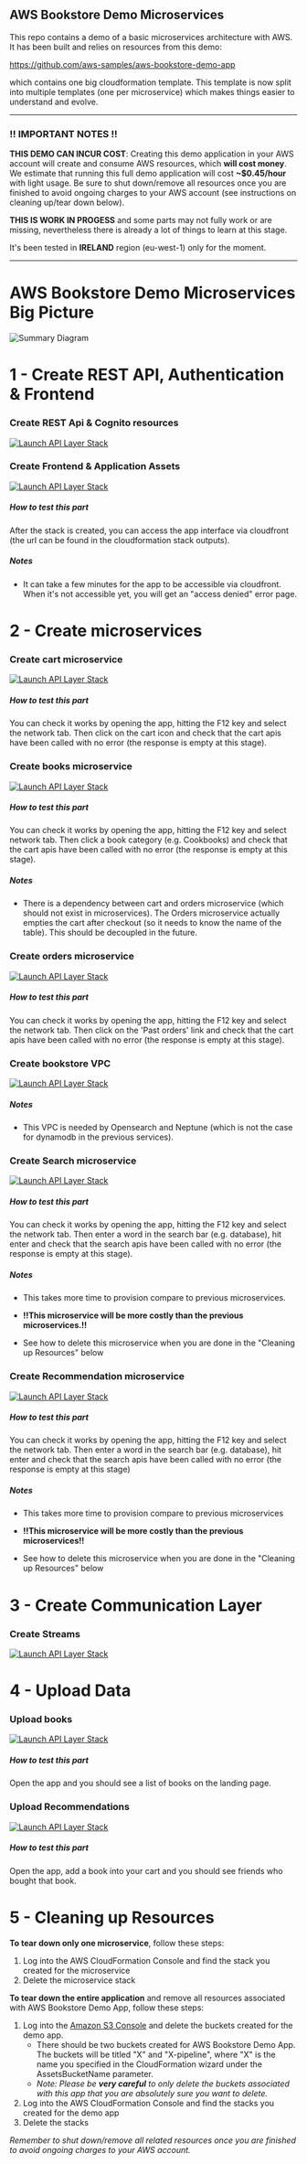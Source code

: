 ## AWS Bookstore Demo Microservices

This repo contains a demo of a basic microservices architecture with AWS.
It has been built and relies on resources from this demo: 

https://github.com/aws-samples/aws-bookstore-demo-app

which contains one big cloudformation template.
This template is now split into multiple templates (one per microservice) 
which makes things easier to understand and evolve.

---
### !! IMPORTANT NOTES !!

**THIS DEMO CAN INCUR COST**: Creating this demo application in your AWS account will create and consume AWS resources, 
which **will cost money**. We estimate that running this full demo application will cost **~$0.45/hour** with light usage. 
Be sure to shut down/remove all resources once you are finished to avoid ongoing charges to your AWS account 
(see instructions on cleaning up/tear down below).

**THIS IS WORK IN PROGESS** and some parts may not fully work or are missing, 
nevertheless there is already a lot of things to learn at this stage.

It's been tested in **IRELAND** region (eu-west-1) only for the moment.

---


# AWS Bookstore Demo Microservices Big Picture

![Summary Diagram](diagrams/bookstore-demo-microservices-big-picture.png)

# 1 - Create REST API, Authentication & Frontend

### Create REST Api & Cognito resources

[![Launch API Layer Stack](https://cdn.rawgit.com/buildkite/cloudformation-launch-stack-button-svg/master/launch-stack.svg)](https://eu-west-1.console.aws.amazon.com/cloudformation/home?region=eu-west-1#/stacks/create/review?templateURL=https://s3.eu-west-1.amazonaws.com/welcloud.io.demos/bookstore-microservices-demo/cloudformation-templates/bookstore-rest-api-and-cognito.template.yaml&stackName=bookstore-rest-api-and-cognito)

### Create Frontend & Application Assets

[![Launch API Layer Stack](https://cdn.rawgit.com/buildkite/cloudformation-launch-stack-button-svg/master/launch-stack.svg)](https://eu-west-1.console.aws.amazon.com/cloudformation/home?region=eu-west-1#/stacks/create/review?templateURL=https://s3.eu-west-1.amazonaws.com/welcloud.io.demos/bookstore-microservices-demo/cloudformation-templates/bookstore-frontend.template.yaml&stackName=bookstore-frontend)

##### How to test this part
After the stack is created, you can access the app interface via cloudfront (the url can be found in the cloudformation stack outputs).

##### Notes
- It can take a few minutes for the app to be accessible via cloudfront.
When it's not accessible yet, you will get an "access denied" error page.

# 2 - Create microservices

### Create cart microservice

[![Launch API Layer Stack](https://cdn.rawgit.com/buildkite/cloudformation-launch-stack-button-svg/master/launch-stack.svg)](https://eu-west-1.console.aws.amazon.com/cloudformation/home?region=eu-west-1#/stacks/create/review?templateURL=https://s3.eu-west-1.amazonaws.com/welcloud.io.demos/bookstore-microservices-demo/cloudformation-templates/bookstore-microservice-cart.template.yaml&stackName=bookstore-microservice-cart)

##### How to test this part
You can check it works by opening the app, hitting the F12 key and select the network tab. 
Then click on the cart icon and check that the cart apis have been called with no error (the response is empty at this stage).

### Create books microservice

[![Launch API Layer Stack](https://cdn.rawgit.com/buildkite/cloudformation-launch-stack-button-svg/master/launch-stack.svg)](https://eu-west-1.console.aws.amazon.com/cloudformation/home?region=eu-west-1#/stacks/create/review?templateURL=https://s3.eu-west-1.amazonaws.com/welcloud.io.demos/bookstore-microservices-demo/cloudformation-templates/bookstore-microservice-books.template.yaml&stackName=bookstore-microservice-books)

##### How to test this part
You can check it works by opening the app, hitting the F12 key and select network tab. 
Then click a book category (e.g. Cookbooks) and check that the cart apis have been called with no error (the response is empty at this stage).

##### Notes
- There is a dependency between cart and orders microservice (which should not exist in microservices).
The Orders microservice actually empties the cart after checkout (so it needs to know the name of the table).
This should be decoupled in the future.

### Create orders microservice

[![Launch API Layer Stack](https://cdn.rawgit.com/buildkite/cloudformation-launch-stack-button-svg/master/launch-stack.svg)](https://eu-west-1.console.aws.amazon.com/cloudformation/home?region=eu-west-1#/stacks/create/review?templateURL=https://s3.eu-west-1.amazonaws.com/welcloud.io.demos/bookstore-microservices-demo/cloudformation-templates/bookstore-microservice-orders.template.yaml&stackName=bookstore-microservice-orders)

##### How to test this part
You can check it works by opening the app, hitting the F12 key and select the network tab. 
Then click on the 'Past orders' link and check that the cart apis have been called with no error (the response is empty at this stage).

### Create bookstore VPC

[![Launch API Layer Stack](https://cdn.rawgit.com/buildkite/cloudformation-launch-stack-button-svg/master/launch-stack.svg)](https://eu-west-1.console.aws.amazon.com/cloudformation/home?region=eu-west-1#/stacks/create/review?templateURL=https://s3.eu-west-1.amazonaws.com/welcloud.io.demos/bookstore-microservices-demo/cloudformation-templates/bookstore-vpc.template.yaml&stackName=bookstore-vpc)

##### Notes
- This VPC is needed by Opensearch and Neptune (which is not the case for dynamodb in the previous services).

### Create Search microservice

[![Launch API Layer Stack](https://cdn.rawgit.com/buildkite/cloudformation-launch-stack-button-svg/master/launch-stack.svg)](https://eu-west-1.console.aws.amazon.com/cloudformation/home?region=eu-west-1#/stacks/create/review?templateURL=https://s3.eu-west-1.amazonaws.com/welcloud.io.demos/bookstore-microservices-demo/cloudformation-templates/bookstore-microservice-search.template.yaml&stackName=bookstore-microservice-search)


##### How to test this part
You can check it works by opening the app, hitting the F12 key and select the network tab. 
Then enter a word in the search bar (e.g. database), hit enter and check that the search apis have been called with no error (the response is empty at this stage).

##### Notes
- This takes more time to provision compare to previous microservices.

- **!!This microservice will be more costly than the previous microservices.!!**

- See how to delete this microservice when you are done in the "Cleaning up Resources" below

### Create Recommendation microservice

[![Launch API Layer Stack](https://cdn.rawgit.com/buildkite/cloudformation-launch-stack-button-svg/master/launch-stack.svg)](https://eu-west-1.console.aws.amazon.com/cloudformation/home?region=eu-west-1#/stacks/create/review?templateURL=https://s3.eu-west-1.amazonaws.com/welcloud.io.demos/bookstore-microservices-demo/cloudformation-templates/bookstore-microservice-recommendations.template.yaml&stackName=bookstore-microservice-recommendations)

##### How to test this part
You can check it works by opening the app, hitting the F12 key and select the network tab. 
Then enter a word in the search bar (e.g. database), hit enter and check that the search apis have been called with no error (the response is empty at this stage)

##### Notes
- This takes more time to provision compare to previous microservices

- **!!This microservice will be more costly than the previous microservices!!**

- See how to delete this microservice when you are done in the "Cleaning up Resources" below

# 3 - Create Communication Layer

### Create Streams

[![Launch API Layer Stack](https://cdn.rawgit.com/buildkite/cloudformation-launch-stack-button-svg/master/launch-stack.svg)](https://eu-west-1.console.aws.amazon.com/cloudformation/home?region=eu-west-1#/stacks/create/review?templateURL=https://s3.eu-west-1.amazonaws.com/welcloud.io.demos/bookstore-microservices-demo/cloudformation-templates/bookstore-streams.template.yaml&stackName=bookstore-streams)

# 4 - Upload Data

### Upload books

[![Launch API Layer Stack](https://cdn.rawgit.com/buildkite/cloudformation-launch-stack-button-svg/master/launch-stack.svg)](https://eu-west-1.console.aws.amazon.com/cloudformation/home?region=eu-west-1#/stacks/create/review?templateURL=https://s3.eu-west-1.amazonaws.com/welcloud.io.demos/bookstore-microservices-demo/cloudformation-templates/bookstore-loader-books.template.yaml&stackName=bookstore-loader-books)

##### How to test this part
Open the app and you should see a list of books on the landing page.

### Upload Recommendations

[![Launch API Layer Stack](https://cdn.rawgit.com/buildkite/cloudformation-launch-stack-button-svg/master/launch-stack.svg)](https://eu-west-1.console.aws.amazon.com/cloudformation/home?region=eu-west-1#/stacks/create/review?templateURL=https://s3.eu-west-1.amazonaws.com/welcloud.io.demos/bookstore-microservices-demo/cloudformation-templates/bookstore-loader-recommendations.template.yaml&stackName=bookstore-loader-recommendations)

##### How to test this part
Open the app, add a book into your cart and you should see friends who bought that book.

# 5 - Cleaning up Resources

**To tear down only one microservice**, follow these steps:

1. Log into the AWS CloudFormation Console and find the stack you created for the microservice
2. Delete the microservice stack

**To tear down the entire application** and remove all resources associated with AWS Bookstore Demo App, follow these steps:

1. Log into the [Amazon S3 Console](https://console.aws.amazon.com/s3) and  delete the buckets created for the demo app.  
   - There should be two buckets created for AWS Bookstore Demo App.  The buckets will be titled "X" and "X-pipeline", where "X" is the name you specified in the CloudFormation wizard under the AssetsBucketName parameter.  
   - *Note: Please be **very careful** to only delete the buckets associated with this app that you are absolutely sure you want to delete.*
2. Log into the AWS CloudFormation Console and find the stacks you created for the demo app
3. Delete the stacks

*Remember to shut down/remove all related resources once you are finished to avoid ongoing charges to your AWS account.*
